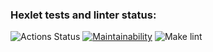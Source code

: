 ### Hexlet tests and linter status:
![Actions Status](https://github.com/zavr1k/python-project-lvl1/workflows/hexlet-check/badge.svg)
[![Maintainability](https://api.codeclimate.com/v1/badges/a99a88d28ad37a79dbf6/maintainability)](https://codeclimate.com/github/codeclimate/codeclimate/maintainability)
![Make lint](https://github.com/zavr1k/python-project-lvl1/workflows/Make%20lint/badge.svg)
